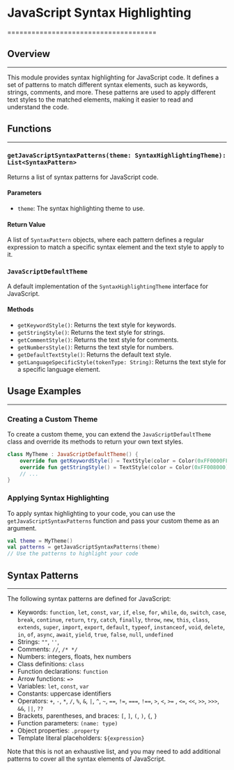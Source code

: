 # JavaScript Syntax Highlighting
=====================================

## Overview
------------

This module provides syntax highlighting for JavaScript code. It defines a set of patterns to match different syntax elements, such as keywords, strings, comments, and more. These patterns are used to apply different text styles to the matched elements, making it easier to read and understand the code.

## Functions
-------------

### `getJavaScriptSyntaxPatterns(theme: SyntaxHighlightingTheme): List<SyntaxPattern>`

Returns a list of syntax patterns for JavaScript code.

#### Parameters

* `theme`: The syntax highlighting theme to use.

#### Return Value

A list of `SyntaxPattern` objects, where each pattern defines a regular expression to match a specific syntax element and the text style to apply to it.

### `JavaScriptDefaultTheme`

A default implementation of the `SyntaxHighlightingTheme` interface for JavaScript.

#### Methods

* `getKeywordStyle()`: Returns the text style for keywords.
* `getStringStyle()`: Returns the text style for strings.
* `getCommentStyle()`: Returns the text style for comments.
* `getNumbersStyle()`: Returns the text style for numbers.
* `getDefaultTextStyle()`: Returns the default text style.
* `getLanguageSpecificStyle(tokenType: String)`: Returns the text style for a specific language element.

## Usage Examples
-----------------

### Creating a Custom Theme

To create a custom theme, you can extend the `JavaScriptDefaultTheme` class and override its methods to return your own text styles.
```kotlin
class MyTheme : JavaScriptDefaultTheme() {
    override fun getKeywordStyle() = TextStyle(color = Color(0xFF0000FF)) // Blue
    override fun getStringStyle() = TextStyle(color = Color(0xFF008000)) // Green
    // ...
}
```
### Applying Syntax Highlighting

To apply syntax highlighting to your code, you can use the `getJavaScriptSyntaxPatterns` function and pass your custom theme as an argument.
```kotlin
val theme = MyTheme()
val patterns = getJavaScriptSyntaxPatterns(theme)
// Use the patterns to highlight your code
```
## Syntax Patterns
------------------

The following syntax patterns are defined for JavaScript:

* Keywords: `function`, `let`, `const`, `var`, `if`, `else`, `for`, `while`, `do`, `switch`, `case`, `break`, `continue`, `return`, `try`, `catch`, `finally`, `throw`, `new`, `this`, `class`, `extends`, `super`, `import`, `export`, `default`, `typeof`, `instanceof`, `void`, `delete`, `in`, `of`, `async`, `await`, `yield`, `true`, `false`, `null`, `undefined`
* Strings: `""`, `''`, `` ``
* Comments: `//`, `/* */`
* Numbers: integers, floats, hex numbers
* Class definitions: `class`
* Function declarations: `function`
* Arrow functions: `=>`
* Variables: `let`, `const`, `var`
* Constants: uppercase identifiers
* Operators: `+`, `-`, `*`, `/`, `%`, `&`, `|`, `^`, `~`, `==`, `!=`, `===`, `!==`, `>`, `<`, `>=` , `<=`, `<<`, `>>`, `>>>`, `&&`, `||`, `??`
* Brackets, parentheses, and braces: `[`, `]`, `(`, `)`, `{`, `}`
* Function parameters: `(name: type)`
* Object properties: `.property`
* Template literal placeholders: `${expression}`

Note that this is not an exhaustive list, and you may need to add additional patterns to cover all the syntax elements of JavaScript.